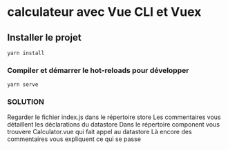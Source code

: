 # calculateur avec Vue CLI et Vuex

## Installer le projet
```
yarn install
```

### Compiler et démarrer le hot-reloads pour développer
```
yarn serve
```

### SOLUTION
Regarder le fichier index.js dans le répertoire store
Les commentaires vous détaillent les déclarations du datastore
Dans le répertoire component vous trouvere Calculator.vue qui fait appel au datastore
Là encore des commentaires vous expliquent ce qui se passe
